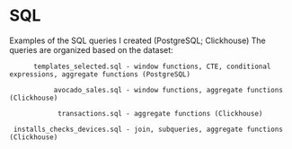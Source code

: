 # SQL
Examples of the SQL queries I created (PostgreSQL; Clickhouse)
The queries are organized based on the dataset:

          templates_selected.sql - window functions, CTE, conditional expressions, aggregate functions (PostgreSQL)

               avocado_sales.sql - window functions, aggregate functions (Clickhouse)

                transactions.sql - aggregate functions (Clickhouse)

     installs_checks_devices.sql - join, subqueries, aggregate functions  (Clickhouse)
